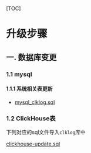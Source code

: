 [TOC]

# 升级步骤

## 一. 数据库变更

### 1.1 mysql

#### 1.1.1 系统相关表更新

- [mysql_clklog.sql](../docker-compose/clklog_dc_config/init/mysql_clklog.sql)


### 1.2 ClickHouse表

下列对应的sql文件导入`clklog`库中

[clickhouse-update.sql](clickhouse-update.sql)



